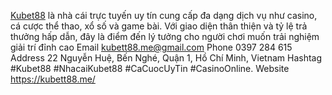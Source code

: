 [Kubet88](https://kubett88.me/) là nhà cái trực tuyến uy tín cung cấp đa dạng dịch vụ như casino, cá cược thể thao, xổ số và game bài. Với giao diện thân thiện và tỷ lệ trả thưởng hấp dẫn, đây là điểm đến lý tưởng cho người chơi muốn trải nghiệm giải trí đỉnh cao 
Email kubett88.me@gmail.com
Phone 0397 284 615
Address 22 Nguyễn Huệ, Bến Nghé, Quận 1, Hồ Chí Minh, Vietnam
Hashtag #Kubet88 #NhacaiKubet88 #CaCuocUyTin #CasinoOnline.
Website https://kubett88.me/
